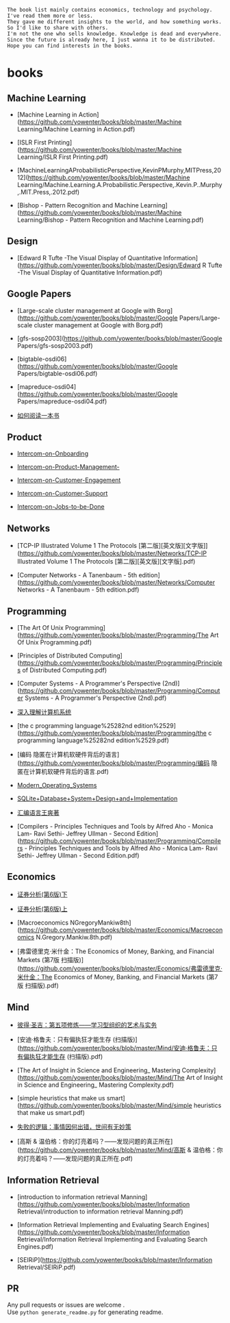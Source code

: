 
```
The book list mainly contains economics, technology and psychology.
I've read them more or less.
They gave me different insights to the world, and how something works. So I'd like to share with others.
I'm not the one who sells knowledge. Knowledge is dead and everywhere.
Since the future is already here, I just wanna it to be distributed.
Hope you can find interests in the books.

```
# books  
  
## Machine Learning  
  
- [Machine Learning in Action](https://github.com/yowenter/books/blob/master/Machine Learning/Machine Learning in Action.pdf)  
  
- [ISLR First Printing](https://github.com/yowenter/books/blob/master/Machine Learning/ISLR First Printing.pdf)  
  
- [MachineLearningAProbabilisticPerspective,KevinPMurphy,MITPress,2012](https://github.com/yowenter/books/blob/master/Machine Learning/Machine.Learning.A.Probabilistic.Perspective,.Kevin.P..Murphy,.MIT.Press,.2012.pdf)  
  
- [Bishop - Pattern Recognition and Machine Learning](https://github.com/yowenter/books/blob/master/Machine Learning/Bishop - Pattern Recognition and Machine Learning.pdf)  
  
## Design  
  
- [Edward R Tufte -The Visual Display of Quantitative Information](https://github.com/yowenter/books/blob/master/Design/Edward R Tufte -The Visual Display of Quantitative Information.pdf)  
  
## Google Papers  
  
- [Large-scale cluster management at Google with Borg](https://github.com/yowenter/books/blob/master/Google Papers/Large-scale cluster management at Google with Borg.pdf)  
  
- [gfs-sosp2003](https://github.com/yowenter/books/blob/master/Google Papers/gfs-sosp2003.pdf)  
  
- [bigtable-osdi06](https://github.com/yowenter/books/blob/master/Google Papers/bigtable-osdi06.pdf)  
  
- [mapreduce-osdi04](https://github.com/yowenter/books/blob/master/Google Papers/mapreduce-osdi04.pdf)  
  
- [如何阅读一本书](https://github.com/yowenter/books/blob/master/如何阅读一本书.pdf)  
  
## Product  
  
- [Intercom-on-Onboarding](https://github.com/yowenter/books/blob/master/Product/Intercom-on-Onboarding.pdf)  
  
- [Intercom-on-Product-Management-](https://github.com/yowenter/books/blob/master/Product/Intercom-on-Product-Management-.pdf)  
  
- [Intercom-on-Customer-Engagement](https://github.com/yowenter/books/blob/master/Product/Intercom-on-Customer-Engagement.pdf)  
  
- [Intercom-on-Customer-Support](https://github.com/yowenter/books/blob/master/Product/Intercom-on-Customer-Support.pdf)  
  
- [Intercom-on-Jobs-to-be-Done](https://github.com/yowenter/books/blob/master/Product/Intercom-on-Jobs-to-be-Done.pdf)  
  
## Networks  
  
- [TCP-IP Illustrated Volume 1 The Protocols [第二版][英文版][文字版]](https://github.com/yowenter/books/blob/master/Networks/TCP-IP Illustrated Volume 1 The Protocols [第二版][英文版][文字版].pdf)  
  
- [Computer Networks - A Tanenbaum - 5th edition](https://github.com/yowenter/books/blob/master/Networks/Computer Networks - A Tanenbaum - 5th edition.pdf)  
  
## Programming  
  
- [The Art Of Unix Programming](https://github.com/yowenter/books/blob/master/Programming/The Art Of Unix Programming.pdf)  
  
- [Principles of Distributed Computing](https://github.com/yowenter/books/blob/master/Programming/Principles of Distributed Computing.pdf)  
  
- [Computer Systems - A Programmer's Perspective (2nd)](https://github.com/yowenter/books/blob/master/Programming/Computer Systems - A Programmer's Perspective (2nd).pdf)  
  
- [深入理解计算机系统](https://github.com/yowenter/books/blob/master/Programming/深入理解计算机系统.pdf)  
  
- [the c programming language%25282nd edition%2529](https://github.com/yowenter/books/blob/master/Programming/the c programming language%25282nd edition%2529.pdf)  
  
- [编码 隐匿在计算机软硬件背后的语言](https://github.com/yowenter/books/blob/master/Programming/编码 隐匿在计算机软硬件背后的语言.pdf)  
  
- [Modern_Operating_Systems](https://github.com/yowenter/books/blob/master/Programming/Modern_Operating_Systems.pdf)  
  
- [SQLite+Database+System+Design+and+Implementation](https://github.com/yowenter/books/blob/master/Programming/SQLite+Database+System+Design+and+Implementation.pdf)  
  
- [汇编语言王爽著](https://github.com/yowenter/books/blob/master/Programming/汇编语言王爽著.pdf)  
  
- [Compilers - Principles Techniques and Tools by Alfred Aho - Monica Lam- Ravi Sethi- Jeffrey Ullman - Second Edition](https://github.com/yowenter/books/blob/master/Programming/Compilers - Principles Techniques and Tools by Alfred Aho - Monica Lam- Ravi Sethi- Jeffrey Ullman - Second Edition.pdf)  
  
## Economics  
  
- [证券分析(第6版)下](https://github.com/yowenter/books/blob/master/Economics/证券分析(第6版)下.pdf)  
  
- [证券分析(第6版)上](https://github.com/yowenter/books/blob/master/Economics/证券分析(第6版)上.pdf)  
  
- [Macroeconomics NGregoryMankiw8th](https://github.com/yowenter/books/blob/master/Economics/Macroeconomics N.Gregory.Mankiw.8th.pdf)  
  
- [弗雷德里克·米什金：The Economics of Money, Banking, and Financial Markets (第7版 扫描版)](https://github.com/yowenter/books/blob/master/Economics/弗雷德里克·米什金：The Economics of Money, Banking, and Financial Markets (第7版 扫描版).pdf)  
  
## Mind  
  
- [彼得·圣吉：第五项修炼——学习型组织的艺术与实务](https://github.com/yowenter/books/blob/master/Mind/彼得·圣吉：第五项修炼——学习型组织的艺术与实务.pdf)  
  
- [安迪·格鲁夫：只有偏执狂才能生存 (扫描版)](https://github.com/yowenter/books/blob/master/Mind/安迪·格鲁夫：只有偏执狂才能生存 (扫描版).pdf)  
  
- [The Art of Insight in Science and Engineering_ Mastering Complexity](https://github.com/yowenter/books/blob/master/Mind/The Art of Insight in Science and Engineering_ Mastering Complexity.pdf)  
  
- [simple heuristics that make us smart](https://github.com/yowenter/books/blob/master/Mind/simple heuristics that make us smart.pdf)  
  
- [失败的逻辑：事情因何出错，世间有无妙策](https://github.com/yowenter/books/blob/master/Mind/失败的逻辑：事情因何出错，世间有无妙策.pdf)  
  
- [高斯 & 温伯格：你的灯亮着吗？——发现问题的真正所在](https://github.com/yowenter/books/blob/master/Mind/高斯 & 温伯格：你的灯亮着吗？——发现问题的真正所在.pdf)  
  
## Information Retrieval  
  
- [introduction to information retrieval Manning](https://github.com/yowenter/books/blob/master/Information Retrieval/introduction to information retrieval Manning.pdf)  
  
- [Information Retrieval Implementing and Evaluating Search Engines](https://github.com/yowenter/books/blob/master/Information Retrieval/Information Retrieval Implementing and Evaluating Search Engines.pdf)  
  
- [SEIRiP](https://github.com/yowenter/books/blob/master/Information Retrieval/SEIRiP.pdf)  
  


## PR

Any pull requests or issues are welcome .    
Use `python generate_readme.py` for generating readme.




